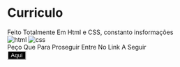 # Curriculo
Feito Totalmente Em Html e CSS, constanto insformações
<br>
![html](https://img.shields.io/badge/HTML-239120?style=for-the-badge&logo=html5&logoColor=white)
![css](https://img.shields.io/badge/CSS-239120?&style=for-the-badge&logo=css3&logoColor=white)
<br>
Peço Que Para Proseguir Entre No Link A Seguir
<br>
<a href = "https://devraulczr.netlify.app"><button style = "background-color: black; color: white; border-color: white;">Aqui</button></a>
